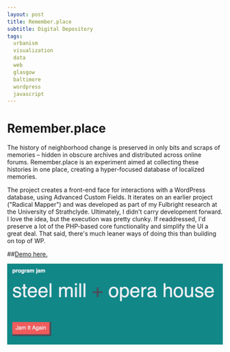 ```yaml
---
layout: post
title: Remember.place
subtitle: Digital Depository
tags:
  urbanism
  visualization
  data
  web
  glasgow
  baltimore
  wordpress
  javascript
---
```


# Remember.place
The history of neighborhood change is preserved in only bits and scraps of memories – hidden in obscure archives and distributed across online forums. Remember.place is an experiment aimed at collecting these histories in one place, creating a hyper-focused database of localized memories.

The project creates a front-end face for interactions with a WordPress database, using Advanced Custom Fields. It iterates on an earlier project ("Radical Mapper") and was developed as part of my Fulbright research at the University of Strathclyde. Ultimately, I didn't carry development forward. I love the idea, but the execution was pretty clunky. If readdressed, I'd preserve a lot of the PHP-based core functionality and simplify the UI a great deal. That said, there's much leaner ways of doing this than building on top of WP.

##[Demo here.](http://www.mccartin.info/deposit)

![Remember.place](https://raw.githubusercontent.com/johnmccartin/johnmccartin.github.io/master/img/jam-it.png)